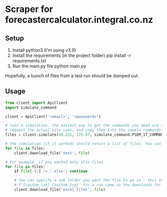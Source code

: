 # Scraper for forecastercalculator.integral.co.nz

## Setup
1. Install python3 (I'm using v3.9)
2. Install the requirements (in the project folder)
    pip install -r requirements.txt
3. Run the main.py file
    python main.py

Hopefully, a bunch of files from a test run should be dumped out.

## Usage

```python
from client import ApiClient
import simulate_command

client = ApiClient('<email>', '<password>')

# runs a simulation. the easiest way to get the commands you need are to have a look at the
# request the actual site uses, and copy them into the sample_commands file somewhere.
files = client.simulate(38.221, 176.07, simulate_command.PSEM_1T_COMMANDS)

# the simulation (if it worked) should return a list of files. You can download them using the client.
for file in files:
    client.download_file('test', file)

# For example, if you wanted only xlsx files
for file in files:
    if file[-5:] != '.xlsx': continue

    # You can specify a sub folder you want the file to go in - this should be useful if different lat/lngs (i.e.)
    # f'{custom_lat}_{custom_lng}' for a run name so the downloads for different runs go in different folders.
    client.download_file('excel_files', file)
```